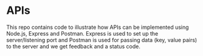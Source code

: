 # APIs
This repo contains code to illustrate how APIs can be implemented using Node.js, Express and Postman. Express is used to set up the server/listening port and Postman is used for passing data (key, value pairs) to the server and we get feedback and a status code.
